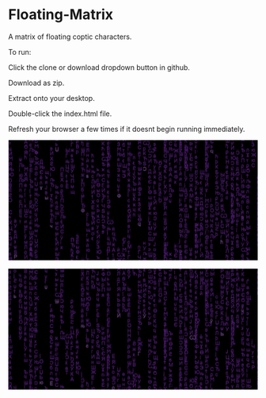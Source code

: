 # Floating-Matrix
A matrix of floating coptic characters.

To run:

Click the clone or download dropdown button in github.

Download as zip.

Extract onto your desktop.

Double-click the index.html file.

Refresh your browser a few times if it doesnt begin running immediately.



![Alt text](https://raw.githubusercontent.com/tmstani23/Floating-Matrix/144515cb35855a0a14f6953bc46d1f0ad9530ed8/scrn1.jpg)


![Alt text](https://raw.githubusercontent.com/tmstani23/Floating-Matrix/144515cb35855a0a14f6953bc46d1f0ad9530ed8/scrn2.jpg)
